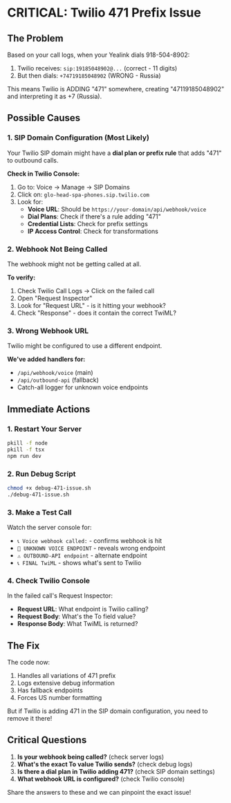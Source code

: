 # CRITICAL: Twilio 471 Prefix Issue

## The Problem
Based on your call logs, when your Yealink dials 918-504-8902:
1. Twilio receives: `sip:19185048902@...` (correct - 11 digits)
2. But then dials: `+74719185048902` (WRONG - Russia)

This means Twilio is ADDING "471" somewhere, creating "47119185048902" and interpreting it as +7 (Russia).

## Possible Causes

### 1. SIP Domain Configuration (Most Likely)
Your Twilio SIP domain might have a **dial plan or prefix rule** that adds "471" to outbound calls.

**Check in Twilio Console:**
1. Go to: Voice → Manage → SIP Domains
2. Click on: `glo-head-spa-phones.sip.twilio.com`
3. Look for:
   - **Voice URL**: Should be `https://your-domain/api/webhook/voice`
   - **Dial Plans**: Check if there's a rule adding "471"
   - **Credential Lists**: Check for prefix settings
   - **IP Access Control**: Check for transformations

### 2. Webhook Not Being Called
The webhook might not be getting called at all.

**To verify:**
1. Check Twilio Call Logs → Click on the failed call
2. Open "Request Inspector"
3. Look for "Request URL" - is it hitting your webhook?
4. Check "Response" - does it contain the correct TwiML?

### 3. Wrong Webhook URL
Twilio might be configured to use a different endpoint.

**We've added handlers for:**
- `/api/webhook/voice` (main)
- `/api/outbound-api` (fallback)
- Catch-all logger for unknown voice endpoints

## Immediate Actions

### 1. Restart Your Server
```bash
pkill -f node
pkill -f tsx
npm run dev
```

### 2. Run Debug Script
```bash
chmod +x debug-471-issue.sh
./debug-471-issue.sh
```

### 3. Make a Test Call
Watch the server console for:
- `📞 Voice webhook called:` - confirms webhook is hit
- `🚨 UNKNOWN VOICE ENDPOINT` - reveals wrong endpoint
- `⚠️ OUTBOUND-API endpoint` - alternate endpoint
- `📞 FINAL TwiML` - shows what's sent to Twilio

### 4. Check Twilio Console
In the failed call's Request Inspector:
- **Request URL**: What endpoint is Twilio calling?
- **Request Body**: What's the To field value?
- **Response Body**: What TwiML is returned?

## The Fix

The code now:
1. Handles all variations of 471 prefix
2. Logs extensive debug information
3. Has fallback endpoints
4. Forces US number formatting

But if Twilio is adding 471 in the SIP domain configuration, you need to remove it there!

## Critical Questions

1. **Is your webhook being called?** (check server logs)
2. **What's the exact To value Twilio sends?** (check debug logs)
3. **Is there a dial plan in Twilio adding 471?** (check SIP domain settings)
4. **What webhook URL is configured?** (check Twilio console)

Share the answers to these and we can pinpoint the exact issue!




